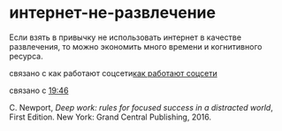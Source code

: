 # интернет-не-развлечение
Если взять в привычку не использовать интернет в качестве развлечения, то можно экономить много времени и когнитивного ресурса.

связано с как работают соцсети[как работают соцсети](%D0%BA%D0%B0%D0%BA%20%D1%80%D0%B0%D0%B1%D0%BE%D1%82%D0%B0%D1%8E%D1%82%20%D1%81%D0%BE%D1%86%D1%81%D0%B5%D1%82%D0%B8)

связано с [19:46](%D0%BD%D0%B0%D0%BC%D0%B5%D1%80%D0%B5%D0%BD%D0%BD%D0%B0%D1%8F%20%D1%81%D0%B5%D0%BB%D0%B5%D0%BA%D1%82%D0%B8%D0%B2%D0%BD%D0%B0%D1%8F%20%D0%B0%D0%BD%D0%B3%D0%B5%D0%B4%D0%BE%D0%BD%D0%B8%D1%8F)

C. Newport, _Deep work: rules for focused success in a distracted world_, First Edition. New York: Grand Central Publishing, 2016.